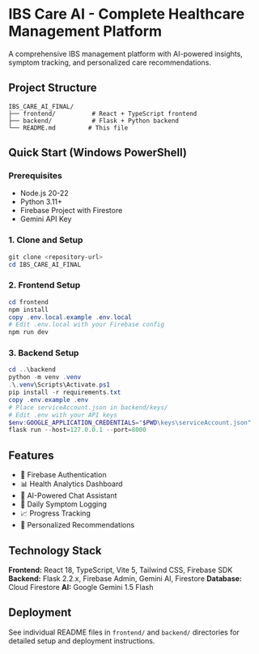 # IBS Care AI - Complete Healthcare Management Platform

A comprehensive IBS management platform with AI-powered insights, symptom tracking, and personalized care recommendations.

## Project Structure

```
IBS_CARE_AI_FINAL/
├── frontend/          # React + TypeScript frontend
├── backend/           # Flask + Python backend
└── README.md         # This file
```

## Quick Start (Windows PowerShell)

### Prerequisites
- Node.js 20-22
- Python 3.11+
- Firebase Project with Firestore
- Gemini API Key

### 1. Clone and Setup
```powershell
git clone <repository-url>
cd IBS_CARE_AI_FINAL
```

### 2. Frontend Setup
```powershell
cd frontend
npm install
copy .env.local.example .env.local
# Edit .env.local with your Firebase config
npm run dev
```

### 3. Backend Setup
```powershell
cd ..\backend
python -m venv .venv
.\.venv\Scripts\Activate.ps1
pip install -r requirements.txt
copy .env.example .env
# Place serviceAccount.json in backend/keys/
# Edit .env with your API keys
$env:GOOGLE_APPLICATION_CREDENTIALS="$PWD\keys\serviceAccount.json"
flask run --host=127.0.0.1 --port=8000
```

## Features

- 🔐 Firebase Authentication
- 📊 Health Analytics Dashboard  
- 💬 AI-Powered Chat Assistant
- 📝 Daily Symptom Logging
- 📈 Progress Tracking
- 🎯 Personalized Recommendations

## Technology Stack

**Frontend:** React 18, TypeScript, Vite 5, Tailwind CSS, Firebase SDK
**Backend:** Flask 2.2.x, Firebase Admin, Gemini AI, Firestore
**Database:** Cloud Firestore
**AI:** Google Gemini 1.5 Flash

## Deployment

See individual README files in `frontend/` and `backend/` directories for detailed setup and deployment instructions.